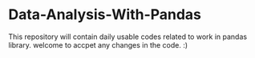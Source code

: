 # Data-Analysis-With-Pandas
This repository will contain daily usable codes related to work in pandas library.
welcome to accpet any changes in the code. :)
